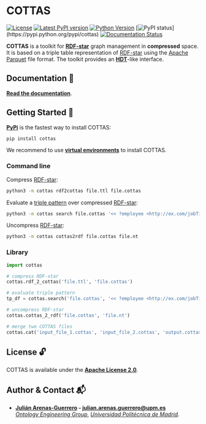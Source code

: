 # COTTAS

[![License](https://img.shields.io/pypi/l/cottas.svg)](https://github.com/arenas-guerrero-julian/cottas/blob/main/LICENSE)
[![Latest PyPI version](https://img.shields.io/pypi/v/cottas?style=flat)](https://pypi.python.org/pypi/cottas)
[![Python Version](https://img.shields.io/pypi/pyversions/cottas.svg)](https://pypi.python.org/pypi/cott)
[![PyPI status](https://img.shields.io:/pypi/status/cottas?)](https://pypi.python.org/pypi/cottas)
[![Documentation Status](https://readthedocs.org/projects/cottas/badge/?version=latest)](https://cottas.readthedocs.io/en/latest/?badge=latest)

**COTTAS** is a toolkit for **[RDF-star](https://w3c.github.io/rdf-star/cg-spec/2021-12-17.html)** graph management in **compressed** space. It is based on a triple table representation of [RDF-star](https://w3c.github.io/rdf-star/cg-spec/2021-12-17.html) using the [Apache Parquet](https://parquet.apache.org/) file format. The toolkit provides an **[HDT](https://www.rdfhdt.org/)**-like interface.

## Documentation :bookmark_tabs:

**[Read the documentation](https://cottas.readthedocs.io/en/latest/documentation/)**.

## Getting Started :rocket:

**[PyPi](https://pypi.org/project/cottas/)** is the fastest way to install COTTAS:
```bash
pip install cottas
```

We recommend to use **[virtual environments](https://docs.python.org/3/library/venv.html#)** to install COTTAS.

### Command line

Compress [RDF-star](https://w3c.github.io/rdf-star/cg-spec/2021-12-17.html):
```bash
python3 -m cottas rdf2cottas file.ttl file.cottas
```

Evaluate a [triple pattern](https://w3c.github.io/rdf-star/cg-spec/2021-12-17.html#dfn-triple-star-pattern) over compressed [RDF-star](https://w3c.github.io/rdf-star/cg-spec/2021-12-17.html):
```bash
python3 -m cottas search file.cottas '<< ?employee <http://ex.com/jobTitle> ?job >> <http://ex.com/accordingTo> <http://ex.com/employee/22>'
```

Uncompress [RDF-star](https://w3c.github.io/rdf-star/cg-spec/2021-12-17.html):
```bash
python3 -m cottas cottas2rdf file.cottas file.nt
```

### Library

```python
import cottas

# compress RDF-star
cottas.rdf_2_cottas('file.ttl', 'file.cottas')

# evaluate triple pattern
tp_df = cottas.search('file.cottas', '<< ?employee <http://ex.com/jobTitle> ?job >> <http://ex.com/accordingTo> <http://ex.com/employee/22>')

# uncompress RDF-star
cottas.cottas_2_rdf('file.cottas', 'file.nt')

# merge two COTTAS files
cottas.cat('input_file_1.cottas', 'input_file_2.cottas', 'output.cottas')
```

## License :unlock:

COTTAS is available under the **[Apache License 2.0](https://github.com/cottas/cottas/blob/main/LICENSE)**.

## Author & Contact :mailbox_with_mail:

- **[Julián Arenas-Guerrero](https://github.com/arenas-guerrero-julian/) - [julian.arenas.guerrero@upm.es](mailto:julian.arenas.guerrero@upm.es)**  
*[Ontology Engineering Group](https://oeg.fi.upm.es)*, *[Universidad Politécnica de Madrid](https://www.upm.es/internacional)*.
